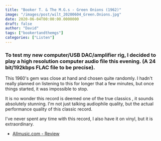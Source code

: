 ```yaml
---
title: "Booker T. & The M.G.s - Green Onions (1962)"
image: "/images/post/wilt_20200604_Green.Onions.jpg"
date: 2020-06-04T00:00:00.0000000
draft: false
author: "David"
tags: ["bookertandthemgs"]
categories: ["Listen"]
---
```

### To test my new computer/USB DAC/amplifier rig, I decided to play a high resolution computer audio file this evening. (A 24 bit/192kbps FLAC file to be precise).   
  
This 1960's gem was close at hand and chosen quite randomly. I hadn't really planned on listening to this for longer that a few minutes, but once things started, it was impossible to stop.    
  
It is no wonder this record is deemed one of the true classics , it sounds absolutely stunning. I'm not just talking audiophile quality, but the actual performance quality of this classic record.    
  
 I've never spent any time with this record, I also have it on vinyl, but it is extraordinary.   

-  [Allmusic.com - Review](https://www.allmusic.com/album/green-onions-mw0000268176)